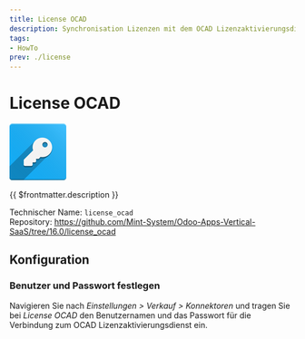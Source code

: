```yaml
---
title: License OCAD
description: Synchronisation Lizenzen mit dem OCAD Lizenzaktivierungsdienst.
tags:
- HowTo
prev: ./license
---
```

# License OCAD
![odoo_icons_license](attachments/odoo_icons_license.png)

{{ $frontmatter.description }}

Technischer Name: `license_ocad`\
Repository: <https://github.com/Mint-System/Odoo-Apps-Vertical-SaaS/tree/16.0/license_ocad>

## Konfiguration

### Benutzer und Passwort festlegen

Navigieren Sie nach *Einstellungen > Verkauf > Konnektoren* und tragen Sie bei *License OCAD* den Benutzernamen und das Passwort für die Verbindung zum OCAD Lizenzaktivierungsdienst ein.